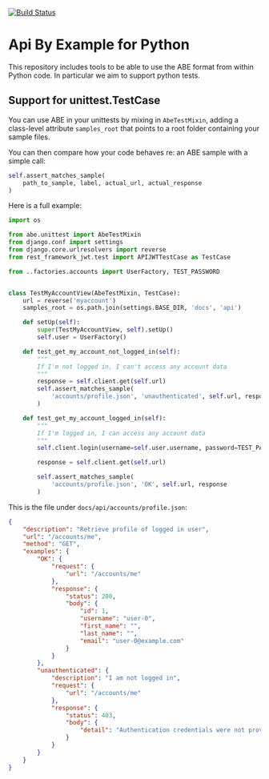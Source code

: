 [![Build Status](https://travis-ci.org/apibyexample/abe-python.svg)](https://travis-ci.org/apibyexample/abe-python)

# Api By Example for Python

This repository includes tools to be able to use the ABE format from within
Python code. In particular we aim to support python tests.


## Support for unittest.TestCase

You can use ABE in your unittests by mixing in `AbeTestMixin`, adding a
class-level attribute `samples_root` that points to a root folder containing
your sample files.

You can then compare how your code behaves re: an ABE sample with a simple
call:

```python
self.assert_matches_sample(
    path_to_sample, label, actual_url, actual_response
)
```


Here is a full example:


```python
import os

from abe.unittest import AbeTestMixin
from django.conf import settings
from django.core.urlresolvers import reverse
from rest_framework_jwt.test import APIJWTTestCase as TestCase

from ..factories.accounts import UserFactory, TEST_PASSWORD


class TestMyAccountView(AbeTestMixin, TestCase):
    url = reverse('myaccount')
    samples_root = os.path.join(settings.BASE_DIR, 'docs', 'api')

    def setUp(self):
        super(TestMyAccountView, self).setUp()
        self.user = UserFactory()

    def test_get_my_account_not_logged_in(self):
        """
        If I'm not logged in, I can't access any account data
        """
        response = self.client.get(self.url)
        self.assert_matches_sample(
            'accounts/profile.json', 'unauthenticated', self.url, response
        )

    def test_get_my_account_logged_in(self):
        """
        If I'm logged in, I can access any account data
        """
        self.client.login(username=self.user.username, password=TEST_PASSWORD)

        response = self.client.get(self.url)

        self.assert_matches_sample(
            'accounts/profile.json', 'OK', self.url, response
        )
```

This is the file under `docs/api/accounts/profile.json`:

```json
{
    "description": "Retrieve profile of logged in user",
    "url": "/accounts/me",
    "method": "GET",
    "examples": {
        "OK": {
            "request": {
                "url": "/accounts/me"
            },
            "response": {
                "status": 200,
                "body": {
                    "id": 1,
                    "username": "user-0",
                    "first_name": "",
                    "last_name": "",
                    "email": "user-0@example.com"
                }
            }
        },
        "unauthenticated": {
            "description": "I am not logged in",
            "request": {
                "url": "/accounts/me"
            },
            "response": {
                "status": 403,
                "body": {
                    "detail": "Authentication credentials were not provided."
                }
            }
        }
    }
}
```

